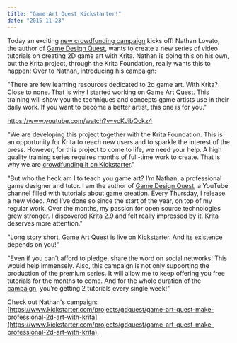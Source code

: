 ```yaml
---
title: "Game Art Quest Kickstarter!"
date: "2015-11-23"
---
```


Today an exciting [new crowdfunding campaign](https://www.kickstarter.com/projects/gdquest/game-art-quest-make-professional-2d-art-with-krita) kicks off! Nathan Lovato, the author of [Game Design Quest](http://youtube.com/c/gdquest), wants to create a new series of video tutorials on creating 2D game art with Krita. Nathan is doing this on his own, but the Krita project, through the Krita Foundation, really wants this to happen! Over to Nathan, introducing his campaign:

"There are few learning resources dedicated to 2d game art. With Krita? Close to none. That is why I started working on Game Art Quest. This training will show you the techniques and concepts game artists use in their daily work. If you want to become a better artist, this one is for you."

https://www.youtube.com/watch?v=vcKJibQckz4

"We are developing this project together with the Krita Foundation. This is an opportunity for Krita to reach new users and to sparkle the interest of the press. However, for this project to come to life, we need your help. A high quality training series requires months of full-time work to create. That is why we are [crowdfunding it on Kickstarter](https://www.kickstarter.com/projects/gdquest/game-art-quest-make-professional-2d-art-with-krita)."

"But who the heck am I to teach you game art? I’m Nathan, a professional game designer and tutor. I am the author of [Game Design Quest](http://youtube.com/c/gdquest), a YouTube channel filled with tutorials about game creation. Every Thursday, I release a new video. And I’ve done so since the start of the year, on top of my regular work. Over the months, my passion for open source technologies grew stronger. I discovered Krita 2.9 and felt really impressed by it. Krita deserves more attention."

"Long story short, Game Art Quest is live on Kickstarter. And its existence depends on you!"

"Even if you can’t afford to pledge, share the word on social networks! This would help immensely. Also, this campaign is not only supporting the production of the premium series. It will allow me to keep offering you free tutorials for the months to come. And for the whole duration of the [campaign](https://www.kickstarter.com/projects/gdquest/game-art-quest-make-professional-2d-art-with-krita), you’re getting 2 tutorials every single week!"

Check out Nathan's campaign: [https://www.kickstarter.com/projects/gdquest/game-art-quest-make-professional-2d-art-with-krita](https://www.kickstarter.com/projects/gdquest/game-art-quest-make-professional-2d-art-with-krita).
